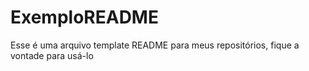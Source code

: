 # ExemploREADME
Esse é uma arquivo template README para meus repositórios, fique a vontade para usá-lo
